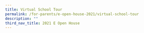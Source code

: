 ```yaml
---
title: Virtual School Tour
permalink: /for-parents/e-open-house-2021/virtual-school-tour
description: ""
third_nav_title: 2021 E Open House
---
```

